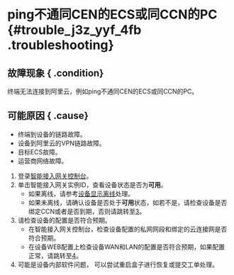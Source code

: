 # ping不通同CEN的ECS或同CCN的PC {#trouble_j3z_yyf_4fb .troubleshooting}

## 故障现象 { .condition}

终端无法连接到阿里云，例如ping不通同CEN的ECS或同CCN的PC。

## 可能原因 { .cause}

-   终端到设备的链路故障。
-   设备到阿里云的VPN链路故障。
-   目标ECS故障。
-   运营商网络故障。

1.  登录[智能接入网关控制台](https://smartag.console.aliyun.com/sag/cn-shanghai/sags)。 
2.  单击智能接入网关实例ID，查看设备状态是否为**可用**。 
    -   如果离线，请参考[设备显示离线](cn.zh-CN/故障处理/设备和云的连通性故障（SAG-100WM）/设备显示离线.md#)处理。
    -   如果未离线，请确认设备是否处于**可用**状态，如若不是，请检查设备是否绑定CCN或者是否到期，否则请跳转至[3](#step3)。
3.  请检查设备的配置是否符合预期。 
    -   在智能接入网关控制台，检查设备配置的私网网段和绑定的云连接网是否符合预期。
    -   在设备WEB配置上检查设备WAN和LAN的配置是否符合预期，如果配置正常，请跳转至[4](#step4)。
4.  可能是设备内部软件问题， 可以尝试重启盒子进行恢复或提交工单处理。 

